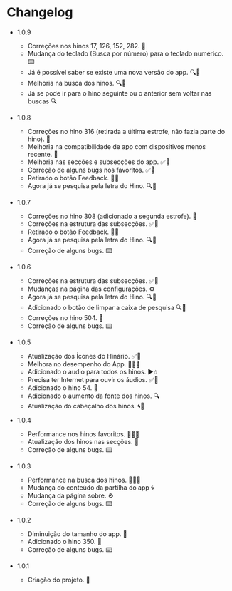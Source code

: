 # Changelog

- 1.0.9
  
  - Correções nos hinos 17, 126, 152, 282. 📃
  - Mudança do teclado (Busca por número) para o teclado numérico. ⌨️
  - Já é possível saber se existe uma nova versão do app. 🔍📃
  - Melhoria na busca dos hinos. 🔍📃
  - Já se pode ir para o hino seguinte ou o anterior sem voltar nas buscas 🔍

- 1.0.8
  
  - Correções no hino 316 (retirada a última estrofe, não fazia parte do hino). 📃
  - Melhoria na compatibilidade de app com dispositivos menos recente. 📱
  - Melhoria nas secções e subsecções do app. ✅📲
  - Correção de alguns bugs nos favoritos. ✅📲
  - Retirado o botão Feedback. 👍🏻
  - Agora já se pesquisa pela letra do Hino. 🔍📃

- 1.0.7
  
  - Correções no hino 308 (adicionado a segunda estrofe). 📃
  - Correções na estrutura das subsecções. ✅📲
  - Retirado o botão Feedback. 👍🏻
  - Agora já se pesquisa pela letra do Hino. 🔍📃
  - Correção de alguns bugs. ⌨️

- 1.0.6
  
  - Correções na estrutura das subsecções. ✅📲
  - Mudanças na página das configurações. ⚙️
  - Agora já se pesquisa pela letra do Hino. 🔍📃
  - Adicionado o botão de limpar a caixa de pesquisa 🔍📃
  - Correções no hino 504. 📃
  - Correção de alguns bugs. ⌨️

- 1.0.5

  - Atualização dos Ícones do Hinário. ✅📲
  - Melhora no desempenho do App. 🧑🏾‍🚀
  - Adicionado o audio para todos os hinos. ▶️🎶
  - Precisa ter Internet para ouvir os áudios. ✅📲
  - Adicionado o hino 54. 📃
  - Adicionado o aumento da fonte dos hinos. 🔍
  - Atualização do cabeçalho dos hinos. 🌀📃

- 1.0.4

  - Performance nos hinos favoritos. 🧑🏻‍🚀
  - Atualização dos hinos nas secções. 🔰
  - Correção de alguns bugs. ⌨️

- 1.0.3

  - Performance na busca dos hinos. 🧑🏻‍🚀
  - Mudança do conteúdo da partilha do app 🌀
  - Mudança da página sobre. ⚙️
  - Correção de alguns bugs. ⌨️

- 1.0.2

  - Diminuição do tamanho do app. 🧲
  - Adicionado o hino 350. 📃
  - Correção de alguns bugs. ⌨️

- 1.0.1

  - Criação do projeto. 📱